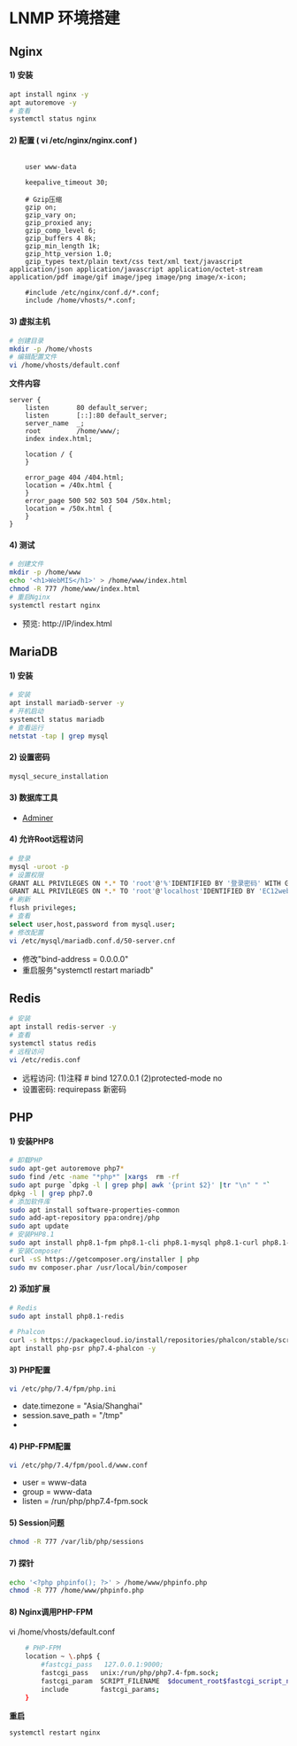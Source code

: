 # LNMP 环境搭建

## Nginx
#### 1) 安装
```bash
apt install nginx -y
apt autoremove -y
# 查看
systemctl status nginx
```
#### 2) 配置 ( vi /etc/nginx/nginx.conf )
```nginx

    user www-data

    keepalive_timeout 30;

    # Gzip压缩
    gzip on;
    gzip_vary on;
    gzip_proxied any;
    gzip_comp_level 6;
    gzip_buffers 4 8k;
    gzip_min_length 1k;
    gzip_http_version 1.0;
    gzip_types text/plain text/css text/xml text/javascript application/json application/javascript application/octet-stream application/pdf image/gif image/jpeg image/png image/x-icon;

    #include /etc/nginx/conf.d/*.conf;
    include /home/vhosts/*.conf;
```

#### 3) 虚拟主机
```bash
# 创建目录
mkdir -p /home/vhosts
# 编辑配置文件
vi /home/vhosts/default.conf
```
**文件内容**
```nginx
server {
    listen       80 default_server;
    listen       [::]:80 default_server;
    server_name  _;
    root         /home/www/;
    index index.html;

    location / {
    }

    error_page 404 /404.html;
    location = /40x.html {
    }
    error_page 500 502 503 504 /50x.html;
    location = /50x.html {
    }
}
```

#### 4) 测试
```bash
# 创建文件
mkdir -p /home/www
echo '<h1>WebMIS</h1>' > /home/www/index.html
chmod -R 777 /home/www/index.html
# 重启Nginx
systemctl restart nginx
```
- 预览: http://IP/index.html


## MariaDB
#### 1) 安装
```bash
# 安装
apt install mariadb-server -y
# 开机启动
systemctl status mariadb
# 查看运行
netstat -tap | grep mysql
```
#### 2) 设置密码
```bash
mysql_secure_installation
```
#### 3) 数据库工具
- [Adminer](https://github.com/vrana/adminer/releases/)

#### 4) 允许Root远程访问
```bash
# 登录
mysql -uroot -p
# 设置权限
GRANT ALL PRIVILEGES ON *.* TO 'root'@'%'IDENTIFIED BY '登录密码' WITH GRANT OPTION;
GRANT ALL PRIVILEGES ON *.* TO 'root'@'localhost'IDENTIFIED BY 'EC12webmis@' WITH GRANT OPTION;
# 刷新
flush privileges;
# 查看
select user,host,password from mysql.user;
# 修改配置
vi /etc/mysql/mariadb.conf.d/50-server.cnf
```
- 修改"bind-address = 0.0.0.0"
- 重启服务"systemctl restart mariadb"


## Redis
```bash
# 安装
apt install redis-server -y
# 查看
systemctl status redis
# 远程访问
vi /etc/redis.conf
```
- 远程访问: (1)注释 # bind 127.0.0.1  (2)protected-mode no
- 设置密码: requirepass 新密码


## PHP
#### 1) 安装PHP8
```bash
# 卸载PHP
sudo apt-get autoremove php7*
sudo find /etc -name "*php*" |xargs  rm -rf
sudo apt purge `dpkg -l | grep php| awk '{print $2}' |tr "\n" " "`
dpkg -l | grep php7.0
# 添加软件库
sudo apt install software-properties-common
sudo add-apt-repository ppa:ondrej/php
sudo apt update
# 安装PHP8.1
sudo apt install php8.1-fpm php8.1-cli php8.1-mysql php8.1-curl php8.1-gd -y
# 安装Composer
curl -sS https://getcomposer.org/installer | php
sudo mv composer.phar /usr/local/bin/composer
```
#### 2) 添加扩展
```bash
# Redis
sudo apt install php8.1-redis

# Phalcon
curl -s https://packagecloud.io/install/repositories/phalcon/stable/script.deb.sh | sudo bash
apt install php-psr php7.4-phalcon -y
```

#### 3) PHP配置
```bash
vi /etc/php/7.4/fpm/php.ini
```
- date.timezone = "Asia/Shanghai"
- session.save_path = "/tmp"
- 

#### 4) PHP-FPM配置
```bash
vi /etc/php/7.4/fpm/pool.d/www.conf
```
- user = www-data
- group = www-data
- listen = /run/php/php7.4-fpm.sock

#### 5) Session问题
```bash
chmod -R 777 /var/lib/php/sessions
```

#### 7) 探针
```bash
echo '<?php phpinfo(); ?>' > /home/www/phpinfo.php
chmod -R 777 /home/www/phpinfo.php
```

#### 8) Nginx调用PHP-FPM
vi /home/vhosts/default.conf
```bash
    # PHP-FPM
    location ~ \.php$ {
        #fastcgi_pass   127.0.0.1:9000;
        fastcgi_pass   unix:/run/php/php7.4-fpm.sock;
        fastcgi_param  SCRIPT_FILENAME  $document_root$fastcgi_script_name;
        include        fastcgi_params;
    }
```
**重启**
```bash
systemctl restart nginx
```